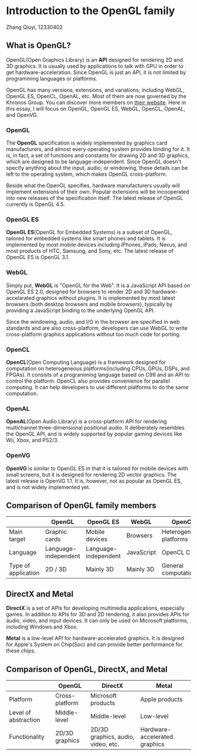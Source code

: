 # Introduction to the OpenGL family

Zhang Qiuyi, 12330402

## What is OpenGL?

OpenGL(Open Graphics Library) is an **API** designed for rendering 2D and 3D graphics. It is usually used by applications to talk with GPU in order to get hardware-acceleration. Since OpenGL is just an API, it is not limited by programming languages or platforms.

OpenGL has many versions, extensions, and variations, including WebGL, OpenGL ES, OpenCL, OpenAL, etc. Most of them are now governed by the Khronos Group. You can discover more members on [their website](https://www.khronos.org/). Here in this essay, I will focus on OpenGL, OpenGL ES, WebGL, OpenCL, OpenAL, and OpenVG.

### OpenGL

The **OpenGL** specification is widely implemented by graphics card manufacturers, and almost every operating system provides binding for it. It is, in fact, a set of functions and constants for drawing 2D and 3D graphics, which are designed to be language-independent. Since OpenGL doesn't specify anything about the input, audio, or windowing, these details can be left to the operating system, which makes OpenGL cross-platform.

Beside what the OpenGL specifies, hardware manufacturers usually will implement extensions of their own. Popular extensions will be incooperated into new releases of the specification itself. The latest release of OpenGL currently is OpenGL 4.5.

### OpenGL ES

**OpenGL ES**(OpenGL for Embedded Systems) is a subset of OpenGL, tailored for  embedded systems like smart phones and tablets. It is implemented by most mobile devices including iPhones, iPads, Nexus, and most products of HTC, Samsung, and Sony, etc. The latest release of OpenGL ES is OpenGL 3.1.

### WebGL

Simply put, **WebGL** is "OpenGL for the Web". It is a JavaScript API based on OpenGL ES 2.0, designed for browsers to render 2D and 3D hardware-accelarated graphics without plugins. It is implemented by most latest browsers (both desktop browsers and mobile browsers), typically by providing a JavaScript binding to the underlying OpenGL API.

Since the windowing, audio, and I/O in the browser are specified in web standards and are also cross-platform, developers can use WebGL to write cross-platform graphics applications without too much code for porting.

### OpenCL

**OpenCL**(Open Computing Language) is a framework designed for computation on heterogeneous platforms(including CPUs, GPUs, DSPs, and FPGAs). It consists of a programming language based on C99 and an API to control the platform. OpenCL also provides convenience for parallel computing. It can help developers to use different platforms to do the same computation.

### OpenAL

**OpenAL**(Open Audio Library) is a cross-platform API for rendering multichannel three-dimensional positional audio. It deliberately resembles the OpenGL API, and is widely supported by popular gaming devices like Wii, Xbox, and PS2/3.

### OpenVG

**OpenVG** is similar to OpenGL ES in that it is tailored for mobile devices with small screens, but it is designed for rendering 2D vector graphics. The latest release is OpenVG 1.1. It is, however, not as popular as OpenGL ES, and is not widely implemented yet.

## Comparison of OpenGL family members

|        | OpenGL | OpenGL ES | WebGL | OpenCL | OpenAL | OpenVG |
|--------|--------|-----------|-------|--------|--------|--------|
| Main target   | Graphic cards | Mobile devices  | Browsers |  Heterogeneous platforms   | Sound cards | Mobile devices |
| Language | Language-independent  |Language-independent | JavaScript |  OpenCL C  | Language-independent  | Language-independent |
| Type of application |  2D / 3D  | Mainly 3D |  Mainly 3D | General computation | Audio | 2D |

## DirectX and Metal

**DirectX** is a set of APIs for developing multimedia applications, especially games. In addition to APIs for 3D and 2D rendering, it also provides APIs for audio, video, and input devices. It can only be used on Microsoft platforms, including Windows and Xbox. 

**Metal** is a low-level API for hardware-accelerated graphics. It is designed for Apple's System on Chip(Soc) and can provide better performance for these chips.

## Comparison of OpenGL, DirectX, and Metal
|          | OpenGL | DirectX | Metal |
|----------|--------|---------|--------|
| Platform | Cross-platform  | Microsoft products | Apple products |
| Level of abstraction | Middle-level  | Middle-level | Low-level |
| Functionality | 2D/3D graphics  | 2D/3D graphics, audio, video, etc. | Hardware-accelerated graphics |